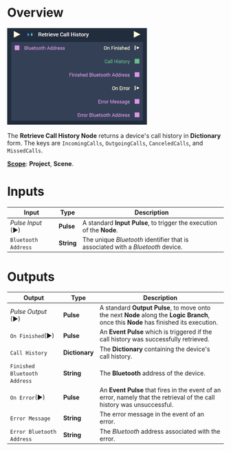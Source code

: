 # Overview

![The Retrieve Call History Node.](../../../.gitbook/assets/retrievecallhistory.png)

The **Retrieve Call History Node** returns a device's call history in **Dictionary** form. The keys are `IncomingCalls`, `OutgoingCalls`, `CanceledCalls`, and `MissedCalls`. 

[**Scope**](../../overview.md#scopes): **Project**, **Scene**.


# Inputs

|Input|Type|Description|
|---|---|---|
|*Pulse Input* (►)|**Pulse**|A standard **Input Pulse**, to trigger the execution of the **Node**.|
|`Bluetooth Address`|**String**|The unique *Bluetooth* identifier that is associated with a *Bluetooth* device.|

# Outputs

|Output|Type|Description|
|---|---|---|
|*Pulse Output* (►)|**Pulse**|A standard **Output Pulse**, to move onto the next **Node** along the **Logic Branch**, once this **Node** has finished its execution.|
|`On Finished`(►)|**Pulse**|An **Event Pulse** which is triggered if the call history was successfully retrieved.|
|`Call History`|**Dictionary**|The **Dictionary** containing the device's call history.|
|`Finished Bluetooth Address`|**String**|The **Bluetooth** address of the device.|
|`On Error`(►)|**Pulse**|An **Event Pulse** that fires in the event of an error, namely that the retrieval of the call history was unsuccessful.|
|`Error Message`|**String**|The error message in the event of an error.|
|`Error Bluetooth Address`|**String**|The *Bluetooth* address associated with the error.|



